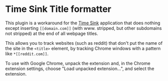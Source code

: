 # Time Sink Title formatter

This plugin is a workaround for the [Time Sink](http://manytricks.com/timesink/) application that does nothing except inserting `[[domain.com]]` (with www. stripped, but other subdomains not stripped) at the end of all webpage titles.

This allows you to track websites (such as reddit) that don't put the name of the site in the `<title>` element, by tracking Chrome windows with a pattern like `*[[reddit.com]]`.

To use with Google Chrome, unpack the extension and, in the Chrome extension settings, choose "Load unpacked extension...", and select the extension.
